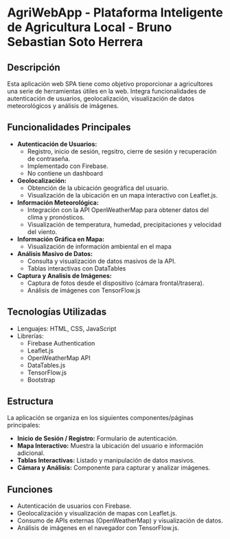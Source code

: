 # AgriWebApp - Plataforma Inteligente de Agricultura Local - Bruno Sebastian Soto Herrera

## Descripción 

Esta aplicación web SPA tiene como objetivo proporcionar a agricultores una serie de herramientas útiles en la web. 
Integra funcionalidades de autenticación de usuarios, geolocalización, visualización de datos meteorológicos y análisis de imágenes.

## Funcionalidades Principales

*   **Autenticación de Usuarios:**
    *   Registro, inicio de sesión, regsitro, cierre de sesión y recuperación de contraseña.
    *   Implementado con Firebase.
    *   No contiene un dashboard
*   **Geolocalización:**
    *   Obtención de la ubicación geográfica del usuario.
    *   Visualización de la ubicación en un mapa interactivo con Leaflet.js.
*   **Información Meteorológica:**
    *   Integración con la API OpenWeatherMap para obtener datos del clima y pronósticos.
    *   Visualización de temperatura, humedad, precipitaciones y velocidad del viento.
*   **Información Gráfica en Mapa:**
    *   Visualización de información ambiental en el mapa
*   **Análisis Masivo de Datos:**
    *   Consulta y visualización de datos masivos de la API.
    *   Tablas interactivas con DataTables
*   **Captura y Analisis de Imágenes:**
    *   Captura de fotos desde el dispositivo (cámara frontal/trasera).
    *   Análisis de imágenes con TensorFlow.js

## Tecnologías Utilizadas

*   Lenguajes: HTML, CSS, JavaScript 
*   Librerías:
    *   Firebase Authentication
    *   Leaflet.js 
    *   OpenWeatherMap API
    *   DataTables.js 
    *   TensorFlow.js 
    *  Bootstrap

## Estructura 

La aplicación se organiza en los siguientes componentes/páginas principales:

*   **Inicio de Sesión / Registro:** Formulario de autenticación.
*   **Mapa Interactivo:** Muestra la ubicación del usuario e información adicional.
*   **Tablas Interactivas:** Listado y manipulación de datos masivos.
*   **Cámara y Análisis:** Componente para capturar y analizar imágenes.


## Funciones

*   Autenticación de usuarios con Firebase.
*   Geolocalización y visualización de mapas con Leaflet.js.
*   Consumo de APIs externas (OpenWeatherMap) y visualización de datos.
*   Análisis de imágenes en el navegador con TensorFlow.js.

